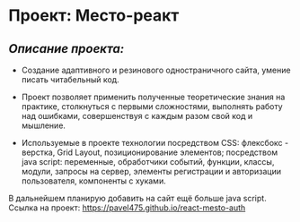# Проект: Место-реакт
## *Описание проекта:*
* Создание адаптивного и резинового одностраничного сайта, умение писать читабельный код.

* Проект позволяет применить полученные теоретические знания на практике, столкнуться с первыми сложностями, выполнять работу над ошибками, совершенствуя с каждым разом свой код и мышление.

* Используемые в проекте технологии посредством CSS: флексбокс - верстка, Grid Layout, позиционирование элементов; посредством java script: переменные, обработчики событий, функции, классы, модули, запросы на сервер, элементы регистрации и авторизации пользователя, компоненты с хуками.

В дальнейшем планирую добавить на сайт ещё больше java script.
Ссылка на проект: https://pavel475.github.io/react-mesto-auth